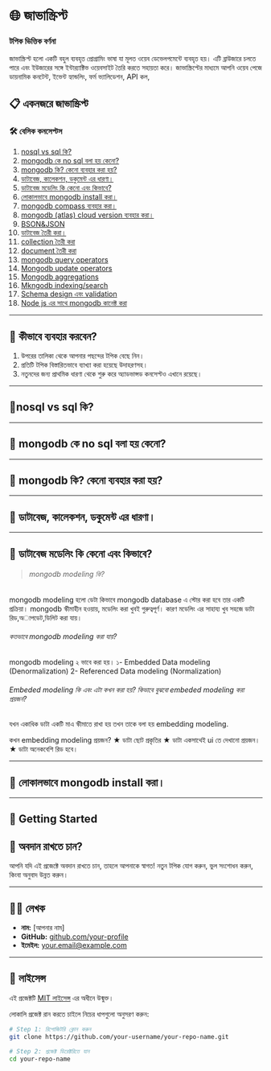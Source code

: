 # 🌐 জাভাস্ক্রিপ্ট 

### টপিক ভিত্তিক বর্ণনা
জাভাস্ক্রিপ্ট হলো একটি বহুল ব্যবহৃত প্রোগ্রামিং ভাষা যা মূলত ওয়েব ডেভেলপমেন্টে ব্যবহৃত হয়। এটি ব্রাউজারে চলতে পারে এবং ইউজারের সঙ্গে ইন্টার‌্যাক্টিভ ওয়েবসাইট তৈরি করতে সহায়তা করে। জাভাস্ক্রিপ্টের মাধ্যমে আপনি ওয়েব পেজে ডায়নামিক কনটেন্ট, ইভেন্ট হ্যান্ডলিং, ফর্ম ভ্যালিডেশন, API কল, 


## 📋 একনজরে জাভাস্ক্রিপ্ট

### 🛠️ বেসিক কনসেপ্টস

1. [nosql vs sql কি?](#আউটপুট)
2. [mongodb কে no sql বলা হয় কেনো?](#ভেরিএবল)
3. [mongodb কি? কেনো ব্যবহার করা হয়?](#অপারেটর)
4. [ডাটাবেজ, কালেকশন, ডকুমেন্ট এর ধারণা।](#ডাটাটাইপ)
5. [ডাটাবেজ মডেলিং কি কেনো এবং কিভাবে?](#ইভেন্ট)
6. [লোকালভাবে mongodb install করা।](#স্ট্রিং)
7. [mongodb compass ব্যবহার করা।](#স্ট্রিং-টেমপ্লেট)
8. [mongodb (atlas) cloud version ব্যবহার করা।](#নাম্বার)
9. [BSON&JSON ](#অ্যারে)
10. [ডাটাবেজ তৈরী করা।](#ডেইট)
11. [collection তৈরী করা](#বুলিয়ান)
12. [document তৈরী করা](#কমপারিজন)
13. [mongodb query operators](#কন্ডিশনাল)
14. [Mongodb update operators](#লুপ)
15. [Mongodb aggregations](#ইটারেবল)
16. [Mkngodb indexing/search](#ইটারেবল)
17. [Schema design এবং validation](#ইটারেবল)
18. [Node js এর সাথে mongodb কানেক্ট করা](#ইটারেবল)

---

## 📝 কীভাবে ব্যবহার করবেন?

1. উপরের তালিকা থেকে আপনার পছন্দের টপিক বেছে নিন।
2. প্রতিটি টপিক বিস্তারিতভাবে ব্যাখ্যা করা হয়েছে উদাহরণসহ।
3. নতুনদের জন্য প্রাথমিক ধারণা থেকে শুরু করে অ্যাডভান্সড কনসেপ্টও এখানে রয়েছে।

---


## 🔸nosql vs sql কি?
> 

---

## 🔸 mongodb কে no sql বলা হয় কেনো?
> 

---

## 🔸 mongodb কি? কেনো ব্যবহার করা হয়?
> 

---

## 🔸 ডাটাবেজ, কালেকশন, ডকুমেন্ট এর ধারণা।
> 

---

## 🔸 ডাটাবেজ মডেলিং কি কেনো এবং কিভাবে?
> ###### mongodb modeling কি?
mongodb modeling হলো ডেটা কিভাবে mongodb database এ স্টোর করা হবে তার একটি প্রক্রিয়া। mongodb স্কীমাহীন হওয়ায়, মডেলিং করা খুবই গুরুত্বপূর্ণ। কারণ মডেলিং এর সাহায্য খুব সহজে ডাটা রিড,অাপডেট,ডিলিট করা যায়।

###### কতভাবে mongodb modeling করা যায়?
mongodb modeling ২ ভাবে করা হয়।
১- Embedded Data modeling (Denormalization)
2- Referenced Data modeling (Normalization)

###### Embeded modeling কি এবং এটা কখন করা হয়? কিভাবে বুঝবো embeded modeling করা প্রয়জন?

যখন একাধিক ডাটা একটি মাএ স্কীমাতে রাখা হয় তখন তাকে বলা হয় embedding modeling.

কখন embedding modeling প্রয়জন? 
★ ডাটা ছোট প্রকৃতির
★ ডাটা একসাথেই ui তে দেখানো প্রয়জন।
★ ডাটা অনেকবেশি রিড হবে।

---

## 🔸 লোকালভাবে mongodb install করা।
> 

---



## 🚀 Getting Started


## 📌 অবদান রাখতে চান?

আপনি যদি এই প্রজেক্টে অবদান রাখতে চান, তাহলে আপনাকে স্বাগত! নতুন টপিক যোগ করুন, ভুল সংশোধন করুন, কিংবা অনুবাদ উন্নত করুন।

---

## 🧑‍💻 লেখক

- **নাম:** [আপনার নাম]
- **GitHub:** [github.com/your-profile](https://github.com/your-profile)
- **ইমেইল:** your.email@example.com

---

## 📄 লাইসেন্স

এই প্রজেক্টটি [MIT লাইসেন্স](LICENSE) এর অধীনে উন্মুক্ত।


লোকালি প্রজেক্ট রান করতে চাইলে নিচের ধাপগুলো অনুসরণ করুন:

```bash
# Step 1: রিপোজিটরি ক্লোন করুন
git clone https://github.com/your-username/your-repo-name.git

# Step 2: প্রজেক্ট ডিরেক্টরিতে যান
cd your-repo-name

